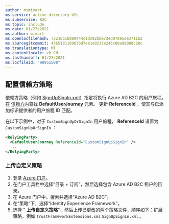 ```yaml
---
author: msmimart
ms.service: active-directory-b2c
ms.subservice: B2C
ms.topic: include
ms.date: 01/27/2021
ms.author: mimart
ms.openlocfilehash: 73216b1b089444c1dc92bbe73ed07895de3711b2
ms.sourcegitcommit: 436518116963bd7e81e0217e246c80a9808dc88c
ms.translationtype: MT
ms.contentlocale: zh-CN
ms.lasthandoff: 01/27/2021
ms.locfileid: "98951508"
---
```

## <a name="configure-the-relying-party-policy"></a>配置信赖方策略

依赖方策略（例如 [SignUpSignIn.xml](https://github.com/Azure-Samples/active-directory-b2c-custom-policy-starterpack/blob/master/SocialAndLocalAccounts/SignUpOrSignin.xml)）指定将执行 Azure AD B2C 的用户旅程。 在 [信赖方](../articles/active-directory-b2c/relyingparty.md)内查找 **DefaultUserJourney** 元素。 更新  **ReferenceId** ，使其与已添加标识提供者的用户旅程 ID 匹配。 

在以下示例中，对于 `CustomSignUpOrSignIn` 用户旅程， **ReferenceId** 设置为 `CustomSignUpOrSignIn` ：

```xml
<RelyingParty>
  <DefaultUserJourney ReferenceId="CustomSignUpSignIn" />
  ...
</RelyingParty>
```

### <a name="upload-the-custom-policy"></a>上传自定义策略

1. 登录 [Azure 门户](https://portal.azure.com)。
1. 在门户工具栏中选择“目录 + 订阅”，然后选择包含 Azure AD B2C 租户的目录。
1. 在 Azure 门户中，搜索并选择“Azure AD B2C”。
1. 在“策略”下，选择“Identity Experience Framework”。 
1. 选择 " **上传自定义策略**"，然后上传已更改的两个策略文件，顺序如下：扩展策略，例如 `TrustFrameworkExtensions.xml` `SignUpSignIn.xml` 。



